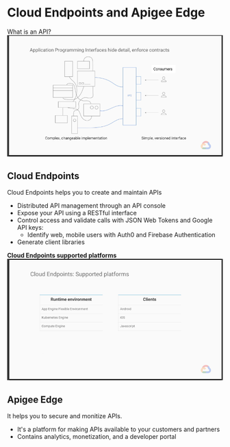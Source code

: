 # Cloud Endpoints and Apigee Edge

What is an API?
![Alt text](images/whatisanapi.png?raw=true "What is an API")

## Cloud Endpoints

Cloud Endpoints helps you to create and maintain APIs
* Distributed API management through an API console
* Expose your API using a RESTful interface
* Control access and validate calls with JSON Web Tokens and Google API keys:
  * Identify web, mobile users with Auth0 and Firebase Authentication
* Generate client libraries

**Cloud Endpoints supported platforms**
![Alt text](images/cloudpointssupportedplatforms.png?raw=true "Cloud Endpoints supported platforms")

## Apigee Edge

It helps you to secure and monitize APIs.
* It's a platform for making APIs available to your customers and partners
* Contains analytics, monetization, and a developer portal
